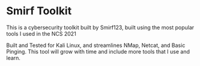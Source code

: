 # Smirf Toolkit
This is a cybersecurity toolkit built by Smirf123, built using the most popular tools I used in the NCS 2021


Built and Tested for Kali Linux, and streamlines NMap, Netcat, and Basic Pinging. This tool will grow with time and include more tools that I use and learn.

